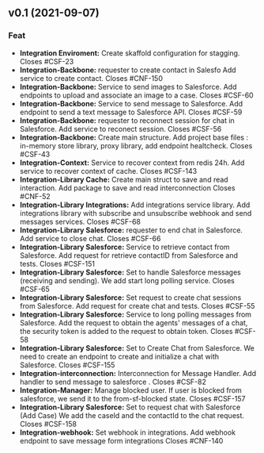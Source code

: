 
<a name="v0.1"></a>
## v0.1 (2021-09-07)

### Feat

* **Integration Enviroment:** Create skaffold configuration for stagging. Closes #CSF-23
* **Integration-Backbone:** requester  to create  contact  in  Salesfo Add service to create contact. Closes #CNF-150
* **Integration-Backbone:** Service to send images to Salesforce. Add endpoints to upload and associate an image to a case. Closes #CSF-60
* **Integration-Backbone:** Service to send message to Salesforce. Add endpoint to send a text message to Salesforce API. Closes #CSF-59
* **Integration-Backbone:** requester  to reconnect session for chat in  Salesforce. Add service to reconect session. Closes #CSF-56
* **Integration-Backbone:** Create main structure. Add project  base files : in-memory store library, proxy library, add endpoint healtcheck. Closes #CSF-43
* **Integration-Context:** Service to recover context from redis 24h. Add service to recover context of cache. Closes #CSF-143
* **Integration-Library Cache:**  Create main struct to save and read interaction. Add package to save and read interconnection Closes #CNF-52
* **Integration-Library Integrations:** Add integrations service library. Add integrations library with subscribe and unsubscribe webhook and send messages services. Closes #CSF-68
* **Integration-Library Salesforce:** requester  to end  chat  in  Salesforce. Add service to close chat. Closes #CSF-66
* **Integration-Library Salesforce:** Service to retrieve contact from Salesforce. Add request for retrieve contactID from Salesforce and tests. Closes #CSF-151
* **Integration-Library Salesforce:** Set to handle Salesforce messages (receiving and sending). We add start long polling service. Closes #CSF-65
* **Integration-Library Salesforce:** Set request to create chat sessions from Salesforce. Add request for create chat and tests. Closes #CSF-55
* **Integration-Library Salesforce:** Service to long polling messages from Salesforce. Add the request to obtain the agents' messages  of a chat, the security token is added to the request to obtain token. Closes #CSF-58
* **Integration-Library Salesforce:** Set to Create Chat from Salesforce. We need to create an endpoint to create and initialize a chat with Salesforce. Closes #CSF-155
* **Integration-interconnection:** Interconnection for Message Handler. Add handler to send message to salesforce . Closes #CSF-82
* **Integration-Manager:** Manage blocked user. If user is blocked from salesforce, we send it to the from-sf-blocked state. Closes #CSF-157
* **Integration-Library Salesforce:** Set to request chat with Salesforce (Add Case) We add the caseId and the contactId to the chat request. Closes #CSF-158
* **Integration-webhook:**  Set webhook in integrations. Add webhook endpoint  to save message form integrations Closes #CNF-140

